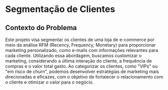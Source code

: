 # Segmentação de Clientes


## Contexto do Problema

Este projeto visa segmentar os clientes de uma loja de e-commerce por meio da análise RFM (Recency, Frequency, Monetary) para proporcionar marketing personalizado, como e-mails com informações relevantes para cada cliente. Utilizando essa abordagem, buscamos customizar o marketing, considerando a última interação do cliente, a frequência de compras e o valor total gasto. Ao categorizar os clientes, como "VIPs" ou "em risco de churn", podemos desenvolver estratégias de marketing mais direcionadas e eficazes, com o objetivo de fortalecer o relacionamento com o cliente e otimizar o valor para o negócio.



